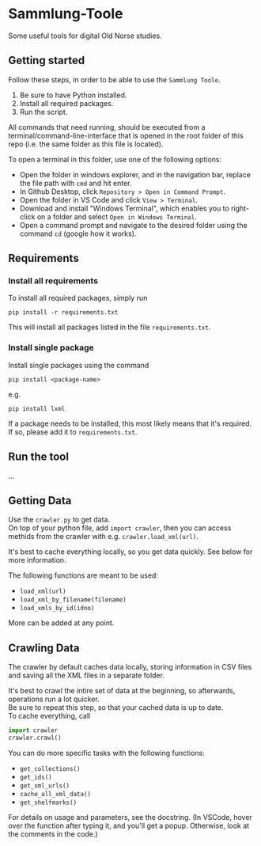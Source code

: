 # Sammlung-Toole

Some useful tools for digital Old Norse studies.


## Getting started

Follow these steps, in order to be able to use the `Sammlung Toole`.

1. Be sure to have Python installed.
2. Install all required packages.
3. Run the script.
<!-- TODO: How to run it - streamlit -->

All commands that need running, should be executed from a terminal/command-line-interface that is opened in the root folder of this repo (i.e. the same folder as this file is located).

To open a terminal in this folder, use one of the following options:

- Open the folder in windows explorer, and in the navigation bar, replace the file path with `cmd` and hit enter.
- In Github Desktop, click `Repository > Open in Command Prompt`.
- Open the folder in VS Code and click `View > Terminal`.
- Download and install "Windows Terminal", which enables you to right-click on a folder and select `Open in Windows Terminal`.
- Open a command prompt and navigate to the desired folder using the command `cd` (google how it works).


## Requirements

### Install all requirements

To install all required packages, simply run

```
pip install -r requirements.txt
```

This will install all packages listed in the file `requirements.txt`.


### Install single package

Install single packages using the command

```
pip install <package-name>
```

e.g.

```
pip install lxml
```

If a package needs to be installed, this most likely means that it's required. If so, please add it to `requirements.txt`.


## Run the tool

...

<!-- TODO: How to run it? -->


## Getting Data

Use the `crawler.py` to get data.  
On top of your python file, add `import crawler`, then you can access methids from the crawler with e.g. `crawler.load_xml(url)`.

It's best to cache everything locally, so you get data quickly. See below for more information.

The following functions are meant to be used:

- `load_xml(url)`
- `load_xml_by_filename(filename)`
- `load_xmls_by_id(idno)`

More can be added at any point.


## Crawling Data

The crawler by default caches data locally, storing information in CSV files and saving all the XML files in a separate folder.

It's best to crawl the intire set of data at the beginning, so afterwards, operations run a lot quicker.  
Be sure to repeat this step, so that your cached data is up to date.  
To cache everything, call

```python
import crawler
crawler.crawl()
```

You can do more specific tasks with the following functions:

- `get_collections()`
- `get_ids()`
- `get_xml_urls()`
- `cache_all_xml_data()`
- `get_shelfmarks()`

For details on usage and parameters, see the docstring. (In VSCode, hover over the function after typing it, and you'll get a popup. Otherwise, look at the comments in the code.)
